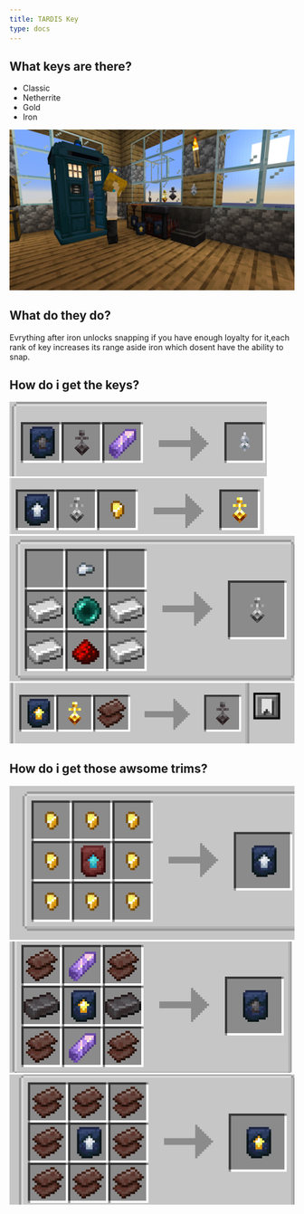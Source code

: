 ```yaml
---
title: TARDIS Key
type: docs
---
```


## What keys are there?

* Classic
* Netherrite
* Gold
* Iron

![Thekeys](images/keys/key/keys.png)

## What do they do?

Evrything after iron unlocks snapping if you have enough loyalty for it,each rank of key increases its range aside iron which dosent have the ability to snap.

## How do i get the keys?

![Recpie1](images/keys/recpie/1.png)
![Recpie5](images/keys/recpie/5.png)
![Recpie6](images/keys/recpie/6.png)
![Recpie7](images/keys/recpie/7.png)

## How do i get those awsome trims?

![Recpie2](images/keys/recpie/2.png)
![Recpie3](images/keys/recpie/3.png)
![Recpie4](images/keys/recpie/4.png)
